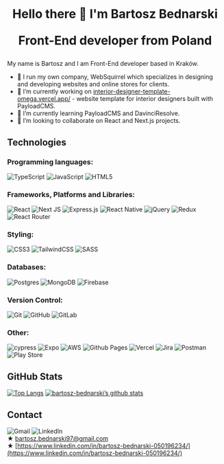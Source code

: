 # <p align="center">Hello there 👋 I'm Bartosz Bednarski</p> <p align="center">Front-End developer from Poland</p>


My name is Bartosz and I am Front-End developer based in Kraków. 
- 🌱 I run my own company, WebSquirrel which specializes in designing and developing websites and online stores for clients.
- 🔭 I’m currently working on [interior-designer-template-omega.vercel.app/](https://interior-designer-template-omega.vercel.app/) - website template for interior designers built with PayloadCMS.
- 🌱 I’m currently learning PayloadCMS and DavinciResolve.
- 👯 I’m looking to collaborate on React and Next.js projects.



## Technologies

### Programming languages:
![TypeScript](https://img.shields.io/badge/typescript-%23007ACC.svg?style=for-the-badge&logo=typescript&logoColor=white) ![JavaScript](https://img.shields.io/badge/javascript-%23323330.svg?style=for-the-badge&logo=javascript&logoColor=%23F7DF1E) ![HTML5](https://img.shields.io/badge/html5-%23E34F26.svg?style=for-the-badge&logo=html5&logoColor=white)

### Frameworks, Platforms and Libraries:
![React](https://img.shields.io/badge/react-%2320232a.svg?style=for-the-badge&logo=react&logoColor=%2361DAFB) ![Next JS](https://img.shields.io/badge/Next-black?style=for-the-badge&logo=next.js&logoColor=white) ![Express.js](https://img.shields.io/badge/express.js-%23404d59.svg?style=for-the-badge&logo=express&logoColor=%2361DAFB) ![React Native](https://img.shields.io/badge/react_native-%2320232a.svg?style=for-the-badge&logo=react&logoColor=%2361DAFB) ![jQuery](https://img.shields.io/badge/jquery-%230769AD.svg?style=for-the-badge&logo=jquery&logoColor=white) ![Redux](https://img.shields.io/badge/redux-%23593d88.svg?style=for-the-badge&logo=redux&logoColor=white) ![React Router](https://img.shields.io/badge/React_Router-CA4245?style=for-the-badge&logo=react-router&logoColor=white)

### Styling:
![CSS3](https://img.shields.io/badge/css3-%231572B6.svg?style=for-the-badge&logo=css3&logoColor=white) ![TailwindCSS](https://img.shields.io/badge/tailwindcss-%2338B2AC.svg?style=for-the-badge&logo=tailwind-css&logoColor=white) ![SASS](https://img.shields.io/badge/SASS-hotpink.svg?style=for-the-badge&logo=SASS&logoColor=white) 
  
### Databases: 
![Postgres](https://img.shields.io/badge/postgres-%23316192.svg?style=for-the-badge&logo=postgresql&logoColor=white) ![MongoDB](https://img.shields.io/badge/MongoDB-%234ea94b.svg?style=for-the-badge&logo=mongodb&logoColor=white) ![Firebase](https://img.shields.io/badge/firebase-a08021?style=for-the-badge&logo=firebase&logoColor=ffcd34)

### Version Control:
![Git](https://img.shields.io/badge/git-%23F05033.svg?style=for-the-badge&logo=git&logoColor=white) ![GitHub](https://img.shields.io/badge/github-%23121011.svg?style=for-the-badge&logo=github&logoColor=white) ![GitLab](https://img.shields.io/badge/gitlab-%23181717.svg?style=for-the-badge&logo=gitlab&logoColor=white)

### Other:
![cypress](https://img.shields.io/badge/-cypress-%23E5E5E5?style=for-the-badge&logo=cypress&logoColor=058a5e) ![Expo](https://img.shields.io/badge/expo-1C1E24?style=for-the-badge&logo=expo&logoColor=#D04A37) ![AWS](https://img.shields.io/badge/AWS-%23FF9900.svg?style=for-the-badge&logo=amazon-aws&logoColor=white) ![Github Pages](https://img.shields.io/badge/github%20pages-121013?style=for-the-badge&logo=github&logoColor=white) ![Vercel](https://img.shields.io/badge/vercel-%23000000.svg?style=for-the-badge&logo=vercel&logoColor=white) ![Jira](https://img.shields.io/badge/jira-%230A0FFF.svg?style=for-the-badge&logo=jira&logoColor=white) ![Postman](https://img.shields.io/badge/Postman-FF6C37?style=for-the-badge&logo=postman&logoColor=white) ![Play Store](https://img.shields.io/badge/Google_Play-414141?style=for-the-badge&logo=google-play&logoColor=white)

## GitHub Stats
[![Top Langs](https://github-readme-stats.vercel.app/api/top-langs/?username=bartosz-bednarski&layout=compact)](https://github.com/bartosz-bednarski)
[![bartosz-bednarski’s github stats](https://github-readme-stats.vercel.app/api?username=bartosz-bednarski)](https://github.com/bartosz-bednarski)

## Contact 
![Gmail](https://img.shields.io/badge/Gmail-D14836?style=for-the-badge&logo=gmail&logoColor=white) ![LinkedIn](https://img.shields.io/badge/linkedin-%230077B5.svg?style=for-the-badge&logo=linkedin&logoColor=white)<br/>
★ bartosz.bednarski97@gmail.com <br/>
★ [https://www.linkedin.com/in/bartosz-bednarski-050196234/](https://www.linkedin.com/in/bartosz-bednarski-050196234/) <br/>
